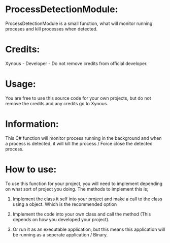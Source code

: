 # ProcessDetectionModule:
ProcessDetectionModule is a small function, what will monitor running proceses and kill processes when detected.

# Credits:
Xynous - Developer - Do not remove credits from official developer.

# Usage:
You are free to use this source code for your own projects, but do not remove the credits and any credits go to Xynous.

# Information:
This C# function will monitor process running in the background and when a process is detected, it will kill the process / Force close the detected process.

# How to use:
To use this function for your project, you will need to implement depending on what sort of project you doing. The methods to implement this is;

1. Implement the class it self into your project and make a call to the class using a object. Which is the recommended option

2. Implement the code into your own class and call the method (This depends on how you developed your project).

3. Or run it as an executable application, but this means this application will be running as a seperate application / Binary.
